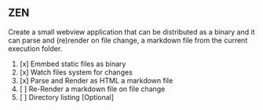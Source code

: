 ## ZEN

Create a small webview application that can be distributed as a binary and it can parse and (re)render on file change, a markdown file from the current execution folder.

1. [x] Emmbed static files as binary
2. [x] Watch files system for changes
3. [x] Parse and Render as HTML a markdown file
4. [ ] Re-Render a markdown file on file change
5. [ ] Directory listing [Optional]
